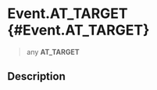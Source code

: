 Event.AT\_TARGET {#Event.AT_TARGET}
================

> any **AT\_TARGET**

Description
-----------
